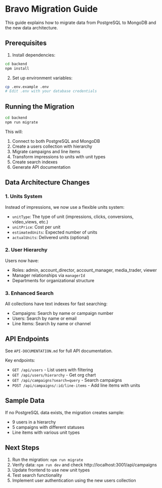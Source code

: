 # Bravo Migration Guide

This guide explains how to migrate data from PostgreSQL to MongoDB and the new data architecture.

## Prerequisites

1. Install dependencies:
```bash
cd backend
npm install
```

2. Set up environment variables:
```bash
cp .env.example .env
# Edit .env with your database credentials
```

## Running the Migration

```bash
cd backend
npm run migrate
```

This will:
1. Connect to both PostgreSQL and MongoDB
2. Create a users collection with hierarchy
3. Migrate campaigns and line items
4. Transform impressions to units with unit types
5. Create search indexes
6. Generate API documentation

## Data Architecture Changes

### 1. Units System
Instead of impressions, we now use a flexible units system:
- `unitType`: The type of unit (impressions, clicks, conversions, video_views, etc.)
- `unitPrice`: Cost per unit
- `estimatedUnits`: Expected number of units
- `actualUnits`: Delivered units (optional)

### 2. User Hierarchy
Users now have:
- Roles: admin, account_director, account_manager, media_trader, viewer
- Manager relationships via `managerId`
- Departments for organizational structure

### 3. Enhanced Search
All collections have text indexes for fast searching:
- Campaigns: Search by name or campaign number
- Users: Search by name or email
- Line Items: Search by name or channel

## API Endpoints

See `API-DOCUMENTATION.md` for full API documentation.

Key endpoints:
- `GET /api/users` - List users with filtering
- `GET /api/users/hierarchy` - Get org chart
- `GET /api/campaigns?search=query` - Search campaigns
- `POST /api/campaigns/:id/line-items` - Add line items with units

## Sample Data

If no PostgreSQL data exists, the migration creates sample:
- 9 users in a hierarchy
- 5 campaigns with different statuses
- Line items with various unit types

## Next Steps

1. Run the migration: `npm run migrate`
2. Verify data: `npm run dev` and check http://localhost:3001/api/campaigns
3. Update frontend to use new unit types
4. Test search functionality
5. Implement user authentication using the new users collection
